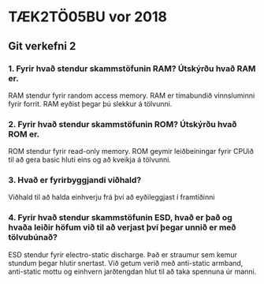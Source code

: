 # TÆK2TÖ05BU vor 2018
## Git verkefni 2
### 1. Fyrir hvað stendur skammstöfunin RAM? Útskýrðu hvað RAM er.
RAM stendur fyrir random access memory. RAM er tímabundið vinnsluminni fyrir forrit. RAM eyðist þegar þú slekkur á tölvunni.

### 2. Fyrir hvað stendur skammstöfunin ROM? Útskýrðu hvað ROM er.
ROM stendur fyrir read-only memory. ROM geymir leiðbeiningar fyrir CPUið til að gera basic hluti eins og að kveikja á tölvunni.

### 3. Hvað er fyrirbyggjandi viðhald?
Viðhald til að halda einhverju frá því að eyðileggjast í framtíðinni

### 4. Fyrir hvað stendur skammstöfunin ESD, hvað er það og hvaða leiðir höfum við til að verjast því þegar unnið er með tölvubúnað?
ESD stendur fyrir electro-static discharge. Það er straumur sem kemur stundum þegar hlutir snertast. Við getum verið með anti-static armband, anti-static mottu og einhvern jarðtengdan hlut til að taka spennuna úr manni.
